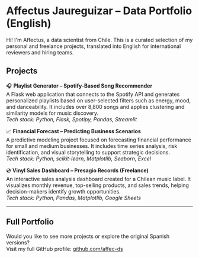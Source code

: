 # Affectus Jaureguizar – Data Portfolio (English)

Hi! I'm Affectus, a data scientist from Chile. This is a curated selection of my personal and freelance projects, translated into English for international reviewers and hiring teams.

## Projects

🎧 **Playlist Generator – Spotify-Based Song Recommender**  
A Flask web application that connects to the Spotify API and generates personalized playlists based on user-selected filters such as energy, mood, and danceability. It includes over 8,800 songs and applies clustering and similarity models for music discovery.  
*Tech stack: Python, Flask, Spotipy, Pandas, Streamlit*

📈 **Financial Forecast – Predicting Business Scenarios**  
A predictive modeling project focused on forecasting financial performance for small and medium businesses. It includes time series analysis, risk identification, and visual storytelling to support strategic decisions.  
*Tech stack: Python, scikit-learn, Matplotlib, Seaborn, Excel*

💿 **Vinyl Sales Dashboard – Presagio Records (Freelance)**  
An interactive sales analysis dashboard created for a Chilean music label. It visualizes monthly revenue, top-selling products, and sales trends, helping decision-makers identify growth opportunities.  
*Tech stack: Python, Pandas, Matplotlib, Google Sheets*

---

## Full Portfolio

Would you like to see more projects or explore the original Spanish versions?  
Visit my full GitHub profile: [github.com/affec-ds](https://github.com/affec-ds)
